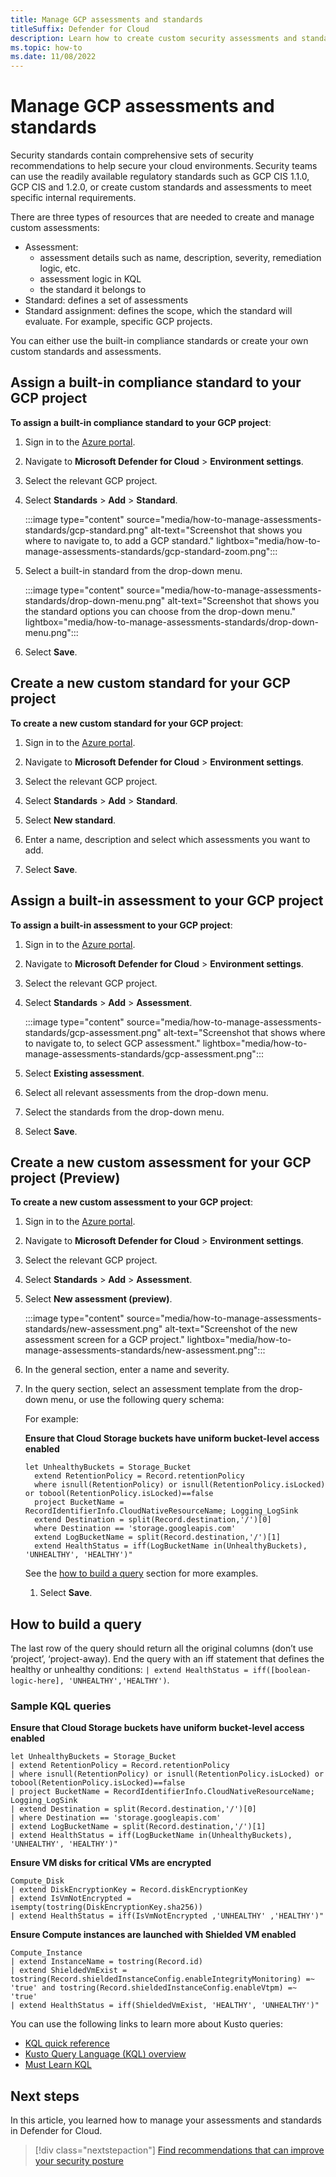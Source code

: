 ```yaml
---
title: Manage GCP assessments and standards
titleSuffix: Defender for Cloud
description: Learn how to create custom security assessments and standards for your GCP environment.
ms.topic: how-to
ms.date: 11/08/2022
---
```


# Manage GCP assessments and standards

Security standards contain comprehensive sets of security recommendations to help secure your cloud environments. Security teams can use the readily available regulatory standards such as GCP CIS 1.1.0, GCP CIS and 1.2.0, or create custom standards and assessments to meet specific internal requirements.

There are three types of resources that are needed to create and manage custom assessments:

- Assessment:
    - assessment details such as name, description, severity, remediation logic, etc.
    - assessment logic in KQL
    - the standard it belongs to
- Standard: defines a set of assessments
- Standard assignment: defines the scope, which the standard will evaluate. For example, specific GCP projects.

You can either use the built-in compliance standards or create your own custom standards and assessments.

## Assign a built-in compliance standard to your GCP project

**To assign a built-in compliance standard to your GCP project**:

1. Sign in to the [Azure portal](https://portal.azure.com/).

1. Navigate to **Microsoft Defender for Cloud** > **Environment settings**.

1. Select the relevant GCP project.

1. Select **Standards** > **Add** > **Standard**.

    :::image type="content" source="media/how-to-manage-assessments-standards/gcp-standard.png" alt-text="Screenshot that shows you where to navigate to, to add a GCP standard." lightbox="media/how-to-manage-assessments-standards/gcp-standard-zoom.png":::

1. Select a built-in standard from the drop-down menu.

    :::image type="content" source="media/how-to-manage-assessments-standards/drop-down-menu.png" alt-text="Screenshot that shows you the standard options you can choose from the drop-down menu." lightbox="media/how-to-manage-assessments-standards/drop-down-menu.png":::

1. Select **Save**.

## Create a new custom standard for your GCP project

**To create a new custom standard for your GCP project**:

1. Sign in to the [Azure portal](https://portal.azure.com/).

1. Navigate to **Microsoft Defender for Cloud** > **Environment settings**.

1. Select the relevant GCP project.

1. Select **Standards** > **Add** > **Standard**.

1. Select **New standard**.

1. Enter a name, description and select which assessments you want to add.

1. Select **Save**.

## Assign a built-in assessment to your GCP project

**To assign a built-in assessment to your GCP project**:

1. Sign in to the [Azure portal](https://portal.azure.com/).

1. Navigate to **Microsoft Defender for Cloud** > **Environment settings**.

1. Select the relevant GCP project.

1. Select **Standards** > **Add** > **Assessment**.

    :::image type="content" source="media/how-to-manage-assessments-standards/gcp-assessment.png" alt-text="Screenshot that shows where to navigate to, to select GCP assessment." lightbox="media/how-to-manage-assessments-standards/gcp-assessment.png":::

1. Select **Existing assessment**.

1. Select all relevant assessments from the drop-down menu.

1. Select the standards from the drop-down menu.

1. Select **Save**.

## Create a new custom assessment for your GCP project (Preview)

**To create a new custom assessment to your GCP project**:

1. Sign in to the [Azure portal](https://portal.azure.com/).

1. Navigate to **Microsoft Defender for Cloud** > **Environment settings**.

1. Select the relevant GCP project.

1. Select **Standards** > **Add** > **Assessment**.

1. Select **New assessment (preview)**.

    :::image type="content" source="media/how-to-manage-assessments-standards/new-assessment.png" alt-text="Screenshot of the new assessment screen for a GCP project." lightbox="media/how-to-manage-assessments-standards/new-assessment.png":::

1. In the general section, enter a name and severity.

1. In the query section, select an assessment template from the drop-down menu, or use the following query schema: 

    For example:

    **Ensure that Cloud Storage buckets have uniform bucket-level access enabled**

    ```kusto
    let UnhealthyBuckets = Storage_Bucket 
      extend RetentionPolicy = Record.retentionPolicy 
      where isnull(RetentionPolicy) or isnull(RetentionPolicy.isLocked) or tobool(RetentionPolicy.isLocked)==false 
      project BucketName = RecordIdentifierInfo.CloudNativeResourceName; Logging_LogSink 
      extend Destination = split(Record.destination,'/')[0] 
      where Destination == 'storage.googleapis.com' 
      extend LogBucketName = split(Record.destination,'/')[1] 
      extend HealthStatus = iff(LogBucketName in(UnhealthyBuckets), 'UNHEALTHY', 'HEALTHY')"
    ```

    See the [how to build a query](#how-to-build-a-query) section for more examples.

    1. Select **Save**.

## How to build a query

The last row of the query should return all the original columns (don’t use ‘project’, ‘project-away). End the query with an iff statement that defines the healthy or unhealthy conditions: `| extend HealthStatus = iff([boolean-logic-here], 'UNHEALTHY','HEALTHY')`.

### Sample KQL queries

**Ensure that Cloud Storage buckets have uniform bucket-level access enabled**

```kusto
let UnhealthyBuckets = Storage_Bucket 
| extend RetentionPolicy = Record.retentionPolicy 
| where isnull(RetentionPolicy) or isnull(RetentionPolicy.isLocked) or tobool(RetentionPolicy.isLocked)==false 
| project BucketName = RecordIdentifierInfo.CloudNativeResourceName; Logging_LogSink 
| extend Destination = split(Record.destination,'/')[0] 
| where Destination == 'storage.googleapis.com' 
| extend LogBucketName = split(Record.destination,'/')[1] 
| extend HealthStatus = iff(LogBucketName in(UnhealthyBuckets), 'UNHEALTHY', 'HEALTHY')"
```

**Ensure VM disks for critical VMs are encrypted**

```kusto
Compute_Disk 
| extend DiskEncryptionKey = Record.diskEncryptionKey 
| extend IsVmNotEncrypted = isempty(tostring(DiskEncryptionKey.sha256)) 
| extend HealthStatus = iff(IsVmNotEncrypted ,'UNHEALTHY' ,'HEALTHY')"
```

**Ensure Compute instances are launched with Shielded VM enabled**

```kusto
Compute_Instance 
| extend InstanceName = tostring(Record.id)  
| extend ShieldedVmExist = tostring(Record.shieldedInstanceConfig.enableIntegrityMonitoring) =~ 'true' and tostring(Record.shieldedInstanceConfig.enableVtpm) =~ 'true' 
| extend HealthStatus = iff(ShieldedVmExist, 'HEALTHY', 'UNHEALTHY')"
```

You can use the following links to learn more about Kusto queries:
- [KQL quick reference](/azure/data-explorer/kql-quick-reference)
- [Kusto Query Language (KQL) overview](/azure/data-explorer/kusto/query/)
- [Must Learn KQL](https://azurecloudai.blog/2021/11/17/must-learn-kql-part-1-tools-and-resources/)

## Next steps

In this article, you learned how to manage your assessments and standards in Defender for Cloud.

> [!div class="nextstepaction"]
> [Find recommendations that can improve your security posture](review-security-recommendations.md)